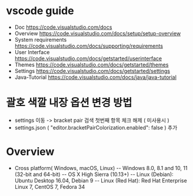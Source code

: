 # vscode guide
- Doc  https://code.visualstudio.com/docs
- Overview https://code.visualstudio.com/docs/setup/setup-overview
- System requirements https://code.visualstudio.com/docs/supporting/requirements
- User Interface https://code.visualstudio.com/docs/getstarted/userinterface
- Themes https://code.visualstudio.com/docs/getstarted/themes
- Settings https://code.visualstudio.com/docs/getstarted/settings
- Java-Tutorial https://code.visualstudio.com/docs/java/java-tutorial

# 괄호 색깔 내장 옵션 변경 방법
- settings 이동 ->  bracket pair 검색  첫번째 항목 체크 해제 ( 미사용시 ) 
- settings.json ( "editor.bracketPairColorization.enabled": false ) 추가


# Overview
- Cross platform( Windows, macOS, Linux)
    -- Windows 8.0, 8.1 and 10, 11 (32-bit and 64-bit)
    --  OS X High Sierra (10.13+)
    -- Linux (Debian): Ubuntu Desktop 16.04, Debian 9
    -- Linux (Red Hat): Red Hat Enterprise Linux 7, CentOS 7, Fedora 34